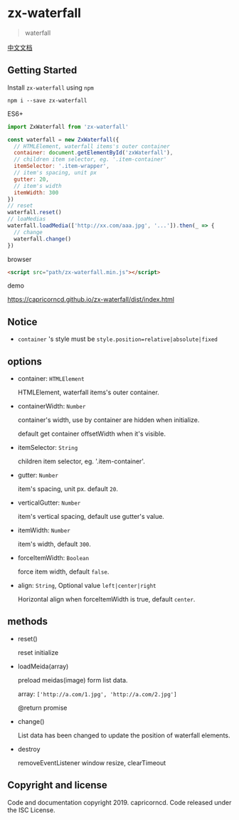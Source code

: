 # zx-waterfall

> waterfall

[中文文档](./docs/cn.md)

## Getting Started

Install `zx-waterfall` using `npm`

```
npm i --save zx-waterfall
```

ES6+

```javascript
import ZxWaterfall from 'zx-waterfall'

const waterfall = new ZxWaterfall({
  // HTMLElement, waterfall items's outer container
  container: document.getElementById('zxWaterfall'),
  // children item selector, eg. '.item-container'
  itemSelector: '.item-wrapper',
  // item's spacing, unit px
  gutter: 20,
  // item's width
  itemWidth: 300
})
// reset
waterfall.reset()
// loaMedias
waterfall.loadMedia(['http://xx.com/aaa.jpg', '...']).then(_ => {
  // change
  waterfall.change()
})
```

browser

```html
<script src="path/zx-waterfall.min.js"></script>
```

demo

https://capricorncd.github.io/zx-waterfall/dist/index.html

## Notice

* `container` 's style must be `style.position=relative|absolute|fixed`

## options

* container: `HTMLElement`

  HTMLElement, waterfall items's outer container.

* containerWidth: `Number`

  container's width, use by container are hidden when initialize.

  default get container offsetWidth when it's visible.


* itemSelector: `String`

  children item selector, eg. '.item-container'.

* gutter: `Number`

  item's spacing, unit px. default `20`.

* verticalGutter: `Number`

  item's vertical spacing, default use gutter's value.

* itemWidth: `Number`

  item's width, default `300`.

* forceItemWidth: `Boolean`

  force item width, default `false`.

* align: `String`, Optional value `left|center|right`

  Horizontal align when forceItemWidth is true, default `center`.

## methods

* reset()

  reset initialize

* loadMeida(array)

  preload meidas(image) form list data.

  array: `['http://a.com/1.jpg', 'http://a.com/2.jpg']`

  @return promise

* change()

  List data has been changed to update the position of waterfall elements.
  
* destroy

  removeEventListener window resize, clearTimeout

## Copyright and license

Code and documentation copyright 2019. capricorncd. Code released under the ISC License.
